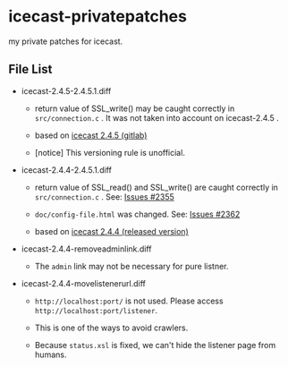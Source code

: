 # icecast-privatepatches

 my private patches for icecast.

## File List

* icecast-2.4.5-2.4.5.1.diff

  * return value of SSL_write() may be caught correctly in `src/connection.c` . It was not taken into account on icecast-2.4.5 .

  * based on [icecast 2.4.5 (gitlab)](https://gitlab.xiph.org/xiph/icecast-server/-/tree/release-2.4.5)

  * [notice] This versioning rule is unofficial.

* icecast-2.4.4-2.4.5.1.diff
  * return value of SSL_read() and SSL_write() are caught correctly in `src/connection.c` . See: [Issues #2355](https://gitlab.xiph.org/xiph/icecast-server/-/issues/2355)

  * `doc/config-file.html` was changed. See: [Issues #2362](https://gitlab.xiph.org/xiph/icecast-server/-/issues/2362)

  * based on [icecast 2.4.4 (released version)](https://xiph.org/downloads/)

* icecast-2.4.4-removeadminlink.diff

  * The `admin` link may not be necessary for pure listner.

* icecast-2.4.4-movelistenerurl.diff

  * `http://localhost:port/` is not used. Please access `http://localhost:port/listener`.

  * This is one of the ways to avoid crawlers.

  * Because `status.xsl` is fixed, we can't hide the listener page from humans.
